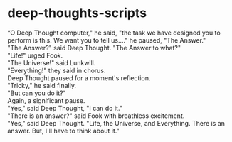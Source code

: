 # deep-thoughts-scripts

“O Deep Thought computer," he said, "the task we have designed you to perform is this. We want you to tell us...." he paused, "The Answer." <br>
"The Answer?" said Deep Thought. "The Answer to what?"<br>
"Life!" urged Fook.<br>
"The Universe!" said Lunkwill.<br>
"Everything!" they said in chorus.<br>
Deep Thought paused for a moment's reflection.<br>
"Tricky," he said finally.<br>
"But can you do it?"<br>
Again, a significant pause.<br>
"Yes," said Deep Thought, "I can do it."<br>
"There is an answer?" said Fook with breathless excitement.<br>
"Yes," said Deep Thought. "Life, the Universe, and Everything. There is an answer. But, I'll have to think about it."
